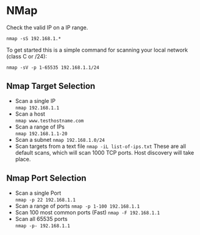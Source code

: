 # NMap

Check the valid IP on a IP range.

```
nmap -sS 192.168.1.*
```
To get started this is a simple command for scanning your local network (class C or /24):
```
nmap -sV -p 1-65535 192.168.1.1/24
```
## Nmap Target Selection
* Scan a single IP	
```nmap 192.168.1.1```
* Scan a host	
```nmap www.testhostname.com```
* Scan a range of IPs	
```nmap 192.168.1.1-20```
* Scan a subnet	
```nmap 192.168.1.0/24```
* Scan targets from a text file	
```nmap -iL list-of-ips.txt```
These are all default scans, which will scan 1000 TCP ports. Host discovery will take place.

## Nmap Port Selection
* Scan a single Port	
```nmap -p 22 192.168.1.1```
* Scan a range of ports	
```nmap -p 1-100 192.168.1.1```
* Scan 100 most common ports (Fast)	
```nmap -F 192.168.1.1```
* Scan all 65535 ports	
```nmap -p- 192.168.1.1```
